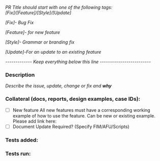 *PR Title should start with one of the following tags: [Fix]/[Feature]/[Style]/[Update]*

*[Fix]- Bug Fix*

*[Feature]- for new feature*

*[Style]- Grammar or branding fix*

*[Update]-For an update to an existing feature*

------------- *Keep everything below this line* -------------------------

### Description
*Describe the issue, update, change or fix and **why***


### Collateral (docs, reports, design examples, case IDs):
- [ ] New feature 
 All new features must have a corresponding working example of how to use the feature. Can be new or existing example.
 Please add link here: 
- [ ] Document Update Required? (Specify FIM/AFU/Scripts)

### Tests added:


### Tests run:
